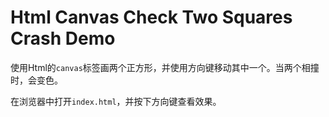 Html Canvas Check Two Squares Crash Demo
========================================

使用Html的`canvas`标签画两个正方形，并使用方向键移动其中一个。当两个相撞时，会变色。

在浏览器中打开`index.html`，并按下方向键查看效果。